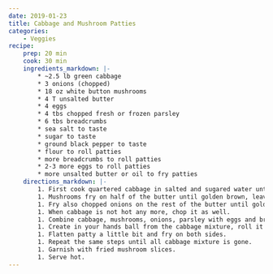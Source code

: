 ```yaml
---
date: 2019-01-23
title: Cabbage and Mushroom Patties
categories:
    - Veggies
recipe:
    prep: 20 min 
    cook: 30 min
    ingredients_markdown: |-
        * ~2.5 lb green cabbage
        * 3 onions (chopped)
        * 18 oz white button mushrooms
        * 4 T unsalted butter
        * 4 eggs
        * 4 tbs chopped fresh or frozen parsley
        * 6 tbs breadcrumbs
        * sea salt to taste
        * sugar to taste
        * ground black pepper to taste
        * flour to roll patties
        * more breadcrumbs to roll patties
        * 2-3 more eggs to roll patties
        * more unsalted butter or oil to fry patties
    directions_markdown: |-
        1. First cook quartered cabbage in salted and sugared water until soft. Drain and leave aside.
        1. Mushrooms fry on half of the butter until golden brown, leave few for garnish, the rest chop and leave aside.
        1. Fry also chopped onions on the rest of the butter until golden brown.
        1. When cabbage is not hot any more, chop it as well.
        1. Combine cabbage, mushrooms, onions, parsley with eggs and breadcrumbs, season with salt and pepper to taste.
        1. Create in your hands ball from the cabbage mixture, roll it in flour then egg and breadcrumbs.
        1. Flatten patty a little bit and fry on both sides.
        1. Repeat the same steps until all cabbage mixture is gone.
        1. Garnish with fried mushroom slices.
        1. Serve hot.
---
```

